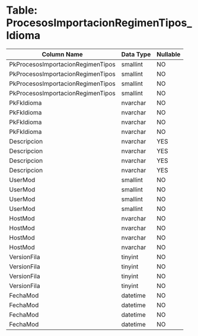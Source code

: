 # Table: ProcesosImportacionRegimenTipos_Idioma

| Column Name | Data Type | Nullable |
|-------------|-----------|----------|
| PkProcesosImportacionRegimenTipos | smallint | NO |
| PkProcesosImportacionRegimenTipos | smallint | NO |
| PkProcesosImportacionRegimenTipos | smallint | NO |
| PkProcesosImportacionRegimenTipos | smallint | NO |
| PkFkIdioma | nvarchar | NO |
| PkFkIdioma | nvarchar | NO |
| PkFkIdioma | nvarchar | NO |
| PkFkIdioma | nvarchar | NO |
| Descripcion | nvarchar | YES |
| Descripcion | nvarchar | YES |
| Descripcion | nvarchar | YES |
| Descripcion | nvarchar | YES |
| UserMod | smallint | NO |
| UserMod | smallint | NO |
| UserMod | smallint | NO |
| UserMod | smallint | NO |
| HostMod | nvarchar | NO |
| HostMod | nvarchar | NO |
| HostMod | nvarchar | NO |
| HostMod | nvarchar | NO |
| VersionFila | tinyint | NO |
| VersionFila | tinyint | NO |
| VersionFila | tinyint | NO |
| VersionFila | tinyint | NO |
| FechaMod | datetime | NO |
| FechaMod | datetime | NO |
| FechaMod | datetime | NO |
| FechaMod | datetime | NO |
